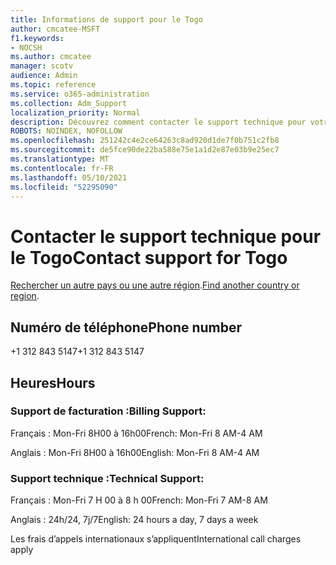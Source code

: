 ```yaml
---
title: Informations de support pour le Togo
author: cmcatee-MSFT
f1.keywords:
- NOCSH
ms.author: cmcatee
manager: scotv
audience: Admin
ms.topic: reference
ms.service: o365-administration
ms.collection: Adm_Support
localization_priority: Normal
description: Découvrez comment contacter le support technique pour votre pays ou région.
ROBOTS: NOINDEX, NOFOLLOW
ms.openlocfilehash: 251242c4e2ce64263c8ad920d1de7f0b751c2fb8
ms.sourcegitcommit: de5fce90de22ba588e75e1a1d2e87e03b9e25ec7
ms.translationtype: MT
ms.contentlocale: fr-FR
ms.lasthandoff: 05/10/2021
ms.locfileid: "52295090"
---
```

# <a name="contact-support-for-togo"></a><span data-ttu-id="04a7b-103">Contacter le support technique pour le Togo</span><span class="sxs-lookup"><span data-stu-id="04a7b-103">Contact support for Togo</span></span>

<span data-ttu-id="04a7b-104">[Rechercher un autre pays ou une autre région](../../business-video/get-help-support.md).</span><span class="sxs-lookup"><span data-stu-id="04a7b-104">[Find another country or region](../../business-video/get-help-support.md).</span></span>

## <a name="phone-number"></a><span data-ttu-id="04a7b-105">Numéro de téléphone</span><span class="sxs-lookup"><span data-stu-id="04a7b-105">Phone number</span></span>
<span data-ttu-id="04a7b-106">+1 312 843 5147</span><span class="sxs-lookup"><span data-stu-id="04a7b-106">+1 312 843 5147</span></span>

## <a name="hours"></a><span data-ttu-id="04a7b-107">Heures</span><span class="sxs-lookup"><span data-stu-id="04a7b-107">Hours</span></span>
### <a name="billing-support"></a><span data-ttu-id="04a7b-108">Support de facturation :</span><span class="sxs-lookup"><span data-stu-id="04a7b-108">Billing Support:</span></span>

<span data-ttu-id="04a7b-109">Français : Mon-Fri 8H00 à 16h00</span><span class="sxs-lookup"><span data-stu-id="04a7b-109">French: Mon-Fri 8 AM-4 AM</span></span>

<span data-ttu-id="04a7b-110">Anglais : Mon-Fri 8H00 à 16h00</span><span class="sxs-lookup"><span data-stu-id="04a7b-110">English: Mon-Fri 8 AM-4 AM</span></span>

### <a name="technical-support"></a><span data-ttu-id="04a7b-111">Support technique :</span><span class="sxs-lookup"><span data-stu-id="04a7b-111">Technical Support:</span></span>

<span data-ttu-id="04a7b-112">Français : Mon-Fri 7 H 00 à 8 h 00</span><span class="sxs-lookup"><span data-stu-id="04a7b-112">French: Mon-Fri 7 AM-8 AM</span></span>

<span data-ttu-id="04a7b-113">Anglais : 24h/24, 7j/7</span><span class="sxs-lookup"><span data-stu-id="04a7b-113">English: 24 hours a day, 7 days a week</span></span>

<span data-ttu-id="04a7b-114">Les frais d’appels internationaux s’appliquent</span><span class="sxs-lookup"><span data-stu-id="04a7b-114">International call charges apply</span></span>
